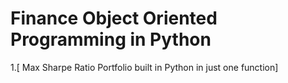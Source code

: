 # Finance Object Oriented Programming in Python
1.[ Max Sharpe Ratio Portfolio built in Python in just one function]
